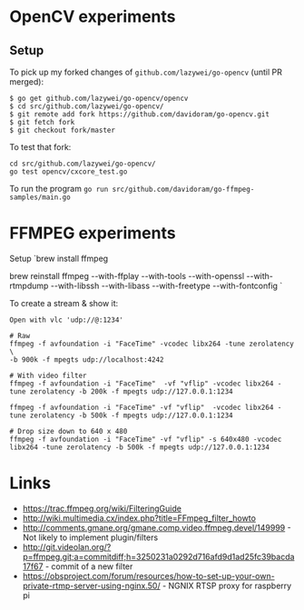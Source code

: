 # OpenCV experiments

## Setup

To pick up my forked changes of `github.com/lazywei/go-opencv` (until PR merged):
```
$ go get github.com/lazywei/go-opencv/opencv
$ cd src/github.com/lazywei/go-opencv/
$ git remote add fork https://github.com/davidoram/go-opencv.git
$ git fetch fork
$ git checkout fork/master
```

To test that fork:
```
cd src/github.com/lazywei/go-opencv/
go test opencv/cxcore_test.go
```

To run the program
`go run src/github.com/davidoram/go-ffmpeg-samples/main.go`





# FFMPEG experiments

Setup
`brew install ffmpeg

brew reinstall ffmpeg --with-ffplay --with-tools --with-openssl --with-rtmpdump --with-libssh --with-libass --with-freetype --with-fontconfig
`

To create a stream & show it:

```
Open with vlc 'udp://@:1234'

# Raw
ffmpeg -f avfoundation -i "FaceTime" -vcodec libx264 -tune zerolatency \
-b 900k -f mpegts udp://localhost:4242

# With video filter
ffmpeg -f avfoundation -i "FaceTime"  -vf "vflip" -vcodec libx264 -tune zerolatency -b 200k -f mpegts udp://127.0.0.1:1234

ffmpeg -f avfoundation -i "FaceTime" -vf "vflip"  -vcodec libx264 -tune zerolatency -b 500k -f mpegts udp://127.0.0.1:1234

# Drop size down to 640 x 480
ffmpeg -f avfoundation -i "FaceTime" -vf "vflip" -s 640x480 -vcodec libx264 -tune zerolatency -b 500k -f mpegts udp://127.0.0.1:1234
```

# Links

- https://trac.ffmpeg.org/wiki/FilteringGuide
- http://wiki.multimedia.cx/index.php?title=FFmpeg_filter_howto
- http://comments.gmane.org/gmane.comp.video.ffmpeg.devel/149999 - Not likely to implement plugin/filters
- http://git.videolan.org/?p=ffmpeg.git;a=commitdiff;h=3250231a0292d716afd9d1ad25fc39bacda17f67 - commit of a new filter
- https://obsproject.com/forum/resources/how-to-set-up-your-own-private-rtmp-server-using-nginx.50/ - NGNIX RTSP proxy for raspberry pi
